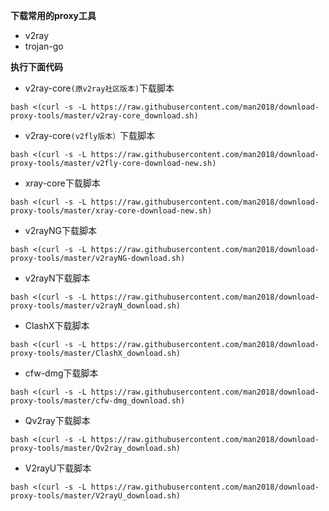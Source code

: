 **下载常用的proxy工具**
 - v2ray
 - trojan-go

**执行下面代码**
- v2ray-core<code>(原v2ray社区版本)</code>下载脚本 
```
bash <(curl -s -L https://raw.githubusercontent.com/man2018/download-proxy-tools/master/v2ray-core_download.sh)
```

- v2ray-core<code>(v2fly版本）</code>下载脚本
```
bash <(curl -s -L https://raw.githubusercontent.com/man2018/download-proxy-tools/master/v2fly-core-download-new.sh)
```

- xray-core下载脚本
```
bash <(curl -s -L https://raw.githubusercontent.com/man2018/download-proxy-tools/master/xray-core-download-new.sh)
```

- v2rayNG下载脚本 
```
bash <(curl -s -L https://raw.githubusercontent.com/man2018/download-proxy-tools/master/v2rayNG-download.sh)
```

- v2rayN下载脚本
```
bash <(curl -s -L https://raw.githubusercontent.com/man2018/download-proxy-tools/master/v2rayN_download.sh)
```

- ClashX下载脚本
```
bash <(curl -s -L https://raw.githubusercontent.com/man2018/download-proxy-tools/master/ClashX_download.sh)
```

- cfw-dmg下载脚本
```
bash <(curl -s -L https://raw.githubusercontent.com/man2018/download-proxy-tools/master/cfw-dmg_download.sh)
```

- Qv2ray下载脚本
```
bash <(curl -s -L https://raw.githubusercontent.com/man2018/download-proxy-tools/master/Qv2ray_download.sh)
```

- V2rayU下载脚本
```
bash <(curl -s -L https://raw.githubusercontent.com/man2018/download-proxy-tools/master/V2rayU_download.sh)
```
